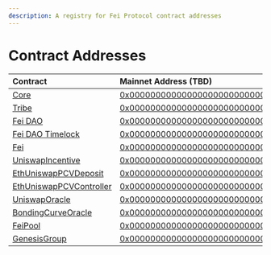 ```yaml
---
description: A registry for Fei Protocol contract addresses
---
```


# Contract Addresses

| Contract | Mainnet Address \(TBD\) |
| :--- | :--- |
| [Core](access-control/core.md) | [0x0000000000000000000000000000000000000000](https://etherscan.io/address/0x0000000000000000000000000000000000000000) |
| [Tribe](../governance/tribe.md) | [0x0000000000000000000000000000000000000000](https://etherscan.io/address/0x0000000000000000000000000000000000000000) |
| [Fei DAO](../governance/fei-dao.md) | [0x0000000000000000000000000000000000000000](https://etherscan.io/address/0x0000000000000000000000000000000000000000) |
| [Fei DAO Timelock](../governance/fei-dao.md) | [0x0000000000000000000000000000000000000000](https://etherscan.io/address/0x0000000000000000000000000000000000000000) |
| [Fei](fei-stablecoin/fei-fei-usd.md) | [0x0000000000000000000000000000000000000000](https://etherscan.io/address/0x0000000000000000000000000000000000000000) |
| [UniswapIncentive](fei-stablecoin/uniswapincentive.md) | [0x0000000000000000000000000000000000000000](https://etherscan.io/address/0x0000000000000000000000000000000000000000) |
| [EthUniswapPCVDeposit](protocol-controlled-value/ethuniswappcvdeposit.md) | [0x0000000000000000000000000000000000000000](https://etherscan.io/address/0x0000000000000000000000000000000000000000) |
| [EthUniswapPCVController](protocol-controlled-value/ethuniswappcvcontroller.md) | [0x0000000000000000000000000000000000000000](https://etherscan.io/address/0x0000000000000000000000000000000000000000) |
| [UniswapOracle](oracles/uniswaporacle.md) | [0x0000000000000000000000000000000000000000](https://etherscan.io/address/0x0000000000000000000000000000000000000000) |
| [BondingCurveOracle](oracles/bondingcurveoracle.md) | [0x0000000000000000000000000000000000000000](https://etherscan.io/address/0x0000000000000000000000000000000000000000) |
| [FeiPool]() | [0x0000000000000000000000000000000000000000](https://etherscan.io/address/0x0000000000000000000000000000000000000000) |
| [GenesisGroup](genesis/genesisgroup.md) | [0x0000000000000000000000000000000000000000](https://etherscan.io/address/0x0000000000000000000000000000000000000000) |

